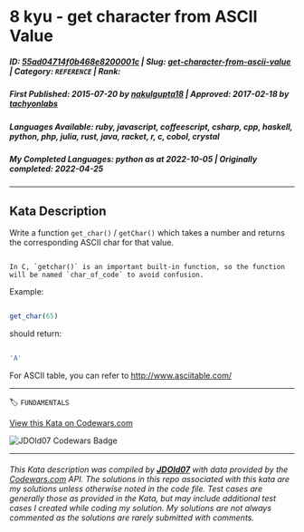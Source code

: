 # 8 kyu - get character from ASCII Value

##### **ID**: [55ad04714f0b468e8200001c](https://www.codewars.com/kata/55ad04714f0b468e8200001c) | **Slug**: [get-character-from-ascii-value](https://www.codewars.com/kata/55ad04714f0b468e8200001c) | **Category**: `REFERENCE` | **Rank**: <span style="color:white">8 kyu</span>

##### **First Published**: 2015-07-20 ***by*** [nakulgupta18](https://www.codewars.com/users/nakulgupta18) | **Approved**: 2017-02-18 ***by*** [tachyonlabs](https://www.codewars.com/users/tachyonlabs)

##### **Languages Available**: ruby, javascript, coffeescript, csharp, cpp, haskell, python, php, julia, rust, java, racket, r, c, cobol, crystal

##### **My Completed Languages**: python ***as at*** 2022-10-05 | **Originally completed**: 2022-04-25

---

## Kata Description


Write a function `get_char()` / `getChar()` which takes a number and returns the corresponding ASCII char for that value.



```if:c

In C, `getchar()` is an important built-in function, so the function will be named `char_of_code` to avoid confusion.

```



Example: 



```javascript

get_char(65)

```



should return:



```javascript

'A'

```



For ASCII table, you can refer to http://www.asciitable.com/



---


🏷 `FUNDAMENTALS`


[View this Kata on Codewars.com](https://www.codewars.com/kata/55ad04714f0b468e8200001c)

![](https://www.codewars.com/users/jdold07/badges/large "JDOld07 Codewars Badge")

---

###### *This Kata description was compiled by [**JDOld07**](https://tpstech.dev) with data provided by the [Codewars.com](https://www.codewars.com) API.  The solutions in this repo associated with this kata are my solutions unless otherwise noted in the code file.  Test cases are generally those as provided in the Kata, but may include additional test cases I created while coding my solution.  My solutions are not always commented as the solutions are rarely submitted with comments.*
